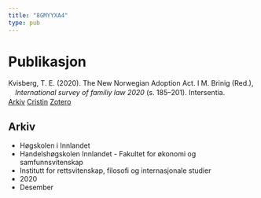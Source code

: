 ```yaml
---
title: "8GMYYXA4"
type: pub
---
```

<h1>Publikasjon</h1>
<article id="csl-bib-container-8GMYYXA4" class="csl-bib-container">
  <div class="csl-bib-body" style="line-height: 1.35; padding-left: 1em; text-indent:-1em;">
  <div class="csl-entry">Kvisberg, T. E. (2020). The New Norwegian Adoption Act. I M. Brinig (Red.), <i>International survey of familiy law 2020</i> (s. 185&#x2013;201). Intersentia.</div>
</div>
  <div class="csl-bib-buttons">
    <a href="#taxonomy-article-8GMYYXA4" class="csl-bib-button">Arkiv</a>
    <a href alt="Cristin URL" class="csl-bib-button">Cristin</a>
    <a href alt="Zotero URL" class="csl-bib-button">Zotero</a>
  </div>
  <div id="csl-bib-meta-container-8GMYYXA4"></div>
</article>
<div id="csl-bib-meta-8GMYYXA4" class="csl-bib-meta">
  <article id="taxonomy-article-8GMYYXA4" class="taxonomy-article">
    <h1>Arkiv</h1>
    <ul>
      <li>Høgskolen i Innlandet</li>
      <li>Handelshøgskolen Innlandet - Fakultet for økonomi og samfunnsvitenskap</li>
      <li>Institutt for rettsvitenskap, filosofi og internasjonale studier</li>
      <li>2020</li>
      <li>Desember</li>
    </ul>
  </article>
</div>
